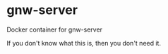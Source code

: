 # gnw-server
Docker container for gnw-server

If you don't know what this is, then you don't need it.
